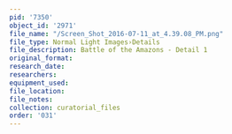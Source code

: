 ```yaml
---
pid: '7350'
object_id: '2971'
file_name: "/Screen_Shot_2016-07-11_at_4.39.08_PM.png"
file_type: Normal Light Images›Details
file_description: Battle of the Amazons - Detail 1
original_format:
research_date:
researchers:
equipment_used:
file_location:
file_notes:
collection: curatorial_files
order: '031'
---
```

